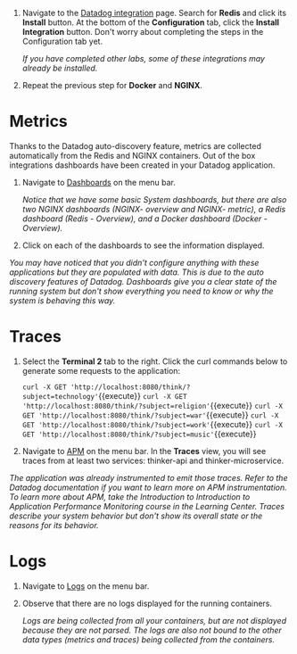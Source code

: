 1. Navigate to the <a href="https://app.datadoghq.com/account/settings" target="_datadog">Datadog integration</a> page. Search for **Redis** and click its **Install** button. At the bottom of the **Configuration** tab, click the **Install Integration** button. Don't worry about completing the steps in the Configuration tab yet.

    _If you have completed other labs, some of these integrations may already be installed._

2. Repeat the previous step for **Docker** and **NGINX**.

# Metrics

Thanks to the Datadog auto-discovery feature, metrics are collected automatically from the Redis and NGINX containers. Out of the box integrations dashboards have been created in your Datadog application.

1. Navigate to <a href="https://app.datadoghq.com/dashboard/lists" target="_datadog">Dashboards</a> on the menu bar. 
   
   *Notice that we have some basic System dashboards, but there are also two NGINX dashboards (NGINX- overview and NGINX- metric), a Redis dashboard (Redis - Overview), and a Docker dashboard (Docker - Overview).*

2. Click on each of the dashboards to see the information displayed.
  
  *You may have noticed that you didn't configure anything with these applications but they are populated with data. This is due to the auto discovery features of Datadog. Dashboards give you a clear state of the running system but don't show everything you need to know or why the system is behaving this way.*

# Traces

1. Select the **Terminal 2** tab to the right. Click the curl commands below to generate some requests to the application:

    `curl -X GET 'http://localhost:8080/think/?subject=technology'`{{execute}}
    `curl -X GET 'http://localhost:8080/think/?subject=religion'`{{execute}}
    `curl -X GET 'http://localhost:8080/think/?subject=war'`{{execute}}
    `curl -X GET 'http://localhost:8080/think/?subject=work'`{{execute}}
    `curl -X GET 'http://localhost:8080/think/?subject=music'`{{execute}}

2. Navigate to <a href="https://app.datadoghq.com/apm/traces" target="_datadog">APM</a> on the menu bar. In the **Traces** view, you will see traces from at least two services: thinker-api and thinker-microservice. 

  *The application was already instrumented to emit those traces. Refer to the Datadog documentation if you want to learn more on APM instrumentation. To learn more about APM, take the Introduction to Introduction to Application Performance Monitoring course in the Learning Center. Traces describe your system behavior but don't show its overall state or the reasons for its behavior.*

# Logs

1. Navigate to <a href="https://app.datadoghq.com/logs" target="_datadog">Logs</a> on the menu bar.

2. Observe that there are no logs displayed for the running containers.

   *Logs are being collected from all your containers, but are not displayed because they are not parsed. The logs are also not bound to the other data types (metrics and traces) being collected from the containers.*
